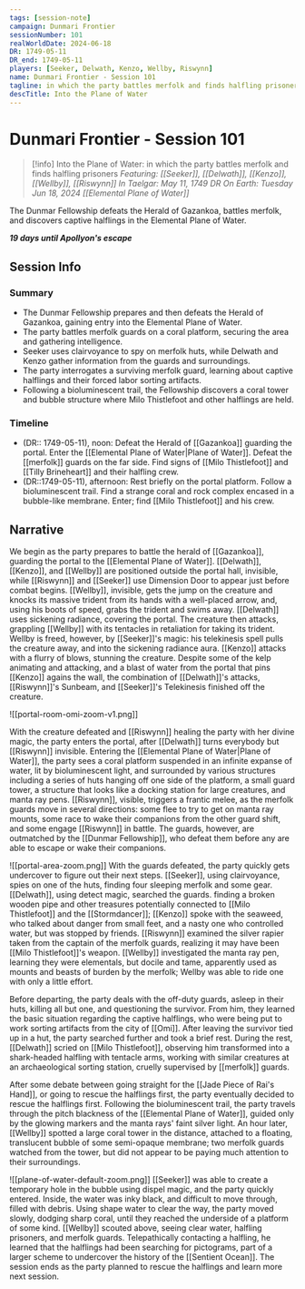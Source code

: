 ```yaml
---
tags: [session-note]
campaign: Dunmari Frontier
sessionNumber: 101
realWorldDate: 2024-06-18
DR: 1749-05-11
DR_end: 1749-05-11
players: [Seeker, Delwath, Kenzo, Wellby, Riswynn]
name: Dunmari Frontier - Session 101
tagline: in which the party battles merfolk and finds halfling prisoners
descTitle: Into the Plane of Water
---
```

# Dunmari Frontier - Session 101

>[!info] Into the Plane of Water: in which the party battles merfolk and finds halfling prisoners
> *Featuring: [[Seeker]], [[Delwath]], [[Kenzo]], [[Wellby]], [[Riswynn]]*
> *In Taelgar: May 11, 1749 DR*
> *On Earth: Tuesday Jun 18, 2024*
> *[[Elemental Plane of Water]]*

The Dunmar Fellowship defeats the Herald of Gazankoa, battles merfolk, and discovers captive halflings in the Elemental Plane of Water.

***19 days until Apollyon's escape***
## Session Info
### Summary
- The Dunmar Fellowship prepares and then defeats the Herald of Gazankoa, gaining entry into the Elemental Plane of Water.
- The party battles merfolk guards on a coral platform, securing the area and gathering intelligence.
- Seeker uses clairvoyance to spy on merfolk huts, while Delwath and Kenzo gather information from the guards and surroundings.
- The party interrogates a surviving merfolk guard, learning about captive halflings and their forced labor sorting artifacts.
- Following a bioluminescent trail, the Fellowship discovers a coral tower and bubble structure where Milo Thistlefoot and other halflings are held.

### Timeline
- (DR:: 1749-05-11), noon: Defeat the Herald of [[Gazankoa]] guarding the portal. Enter the [[Elemental Plane of Water|Plane of Water]]. Defeat the [[merfolk]] guards on the far side. Find signs of [[Milo Thistlefoot]] and [[Tilly Brineheart]] and their halfling crew. 
- (DR::1749-05-11), afternoon: Rest briefly on the portal platform. Follow a bioluminescent trail. Find a strange coral and rock complex encased in a bubble-like membrane. Enter; find [[Milo Thistlefoot]] and his crew.

## Narrative
We begin as the party prepares to battle the herald of [[Gazankoa]], guarding the portal to the [[Elemental Plane of Water]]. [[Delwath]], [[Kenzo]], and [[Wellby]] are positioned outside the portal hall, invisible, while [[Riswynn]] and [[Seeker]] use Dimension Door to appear just before combat begins. [[Wellby]], invisible, gets the jump on the creature and knocks its massive trident from its hands with a well-placed arrow, and, using his boots of speed, grabs the trident and swims away. [[Delwath]] uses sickening radiance, covering the portal. The creature then attacks, grappling [[Wellby]] with its tentacles in retaliation for taking its trident. Wellby is freed, however, by [[Seeker]]'s magic: his telekinesis spell pulls the creature away, and into the sickening radiance aura. [[Kenzo]] attacks with a flurry of blows, stunning the creature. Despite some of the kelp animating and attacking, and a blast of water from the portal that pins [[Kenzo]] agains the wall, the combination of [[Delwath]]'s attacks, [[Riswynn]]'s Sunbeam, and [[Seeker]]'s Telekinesis finished off the creature. 

![[portal-room-omi-zoom-v1.png]]

With the creature defeated and [[Riswynn]] healing the party with her divine magic, the party enters the portal, after [[Delwath]] turns everybody but [[Riswynn]] invisible. Entering the [[Elemental Plane of Water|Plane of Water]], the party sees a coral platform suspended in an infinite expanse of water, lit by bioluminescent light, and surrounded by various structures including a series of huts hanging off one side of the platform, a small guard tower, a structure that looks like a docking station for large creatures, and manta ray pens. [[Riswynn]], visible, triggers a frantic melee, as the merfolk guards move in several directions: some flee to try to get on manta ray mounts, some race to wake their companions from the other guard shift, and some engage [[Riswynn]] in battle. The guards, however, are outmatched by the [[Dunmar Fellowship]], who defeat them before any are able to escape or wake their companions. 

![[portal-area-zoom.png]]
With the guards defeated, the party quickly gets undercover to figure out their next steps. [[Seeker]], using clairvoyance, spies on one of the huts, finding four sleeping merfolk and some gear. [[Delwath]], using detect magic, searched the guards. finding a broken wooden pipe and other treasures potentially connected to [[Milo Thistlefoot]] and the [[Stormdancer]]; [[Kenzo]] spoke with the seaweed, who talked about danger from small feet, and a nasty one who controlled water, but was stopped by friends. [[Riswynn]] examined the silver rapier taken from the captain of the merfolk guards, realizing it may have been [[Milo Thistlefoot]]'s weapon. [[Wellby]] investigated the manta ray pen, learning they were elementals, but docile and tame, apparently used as mounts and beasts of burden by the merfolk; Wellby was able to ride one with only a little effort. 

Before departing, the party deals with the off-duty guards, asleep in their huts, killing all but one, and questioning the survivor. From him, they learned the basic situation regarding the captive halflings, who were being put to work sorting artifacts from the city of [[Omi]]. After leaving the survivor tied up in a hut, the party searched further and took a brief rest. During the rest, [[Delwath]] scried on [[Milo Thistlefoot]], observing him transformed into a shark-headed halfling with tentacle arms, working with similar creatures at an archaeological sorting station, cruelly supervised by [[merfolk]] guards. 

 After some debate between going straight for the [[Jade Piece of Rai's Hand]], or going to rescue the halflings first, the party eventually decided to rescue the halflings first. Following the bioluminescent trail, the party travels through the pitch blackness of the [[Elemental Plane of Water]], guided only by the glowing markers and the manta rays' faint silver light. An hour later, [[Wellby]] spotted a large coral tower in the distance, attached to a floating, translucent bubble of some semi-opaque membrane; two merfolk guards watched from the tower, but did not appear to be paying much attention to their surroundings. 

![[plane-of-water-default-zoom.png]]
[[Seeker]] was able to create a temporary hole in the bubble using dispel magic, and the party quickly entered. Inside, the water was inky black, and difficult to move through, filled with debris. Using shape water to clear the way, the party moved slowly, dodging sharp coral, until they reached the underside of a platform of some kind. [[Wellby]] scouted above, seeing clear water, halfling prisoners, and merfolk guards. Telepathically contacting a halfling, he learned that the halflings had been searching for pictograms, part of a larger scheme to undercover the history of the [[Sentient Ocean]]. The session ends as the party planned to rescue the halflings and learn more next session. 
